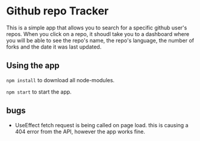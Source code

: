 # Github repo Tracker

This is a simple app that allows you to search for a specific github user's repos. When you click on a repo, it shoudl take you to a dashboard where you will be able to see the repo's name, the repo's language, the number of forks and the date it was last updated.

## Using the app

`npm install` to download all node-modules.

`npm start` to start the app.

## bugs

- UseEffect fetch request is being called on page load. this is causing a 404 error from the API, however the app works fine.

